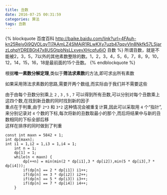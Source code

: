 ```yaml
---
title: 丑数
date: 2016-07-25 00:31:59
categories: 算法
tags: 丑数
---
```

{% blockquote 百度百科 http://baike.baidu.com/link?url=4FAuh-kn25Reiy0i9QVOLqvTl7AAmLZ4SMAiR1RLwKXy7uzb47qqvVln8Nkfk57LSjarzLqhpYDREBGt47x8USGtpbNsLLxvevXHcqfu6jO 丑数 %}
所谓丑数，就是不能被2，3，5，7以外的其他素数整除的数。1，2，3，4，5，6，7，8，9，10，12，14，15，16，18是最前面的15个丑数。
{% endblockquote %}

<!--more-->
根据**唯一素数分解定理**,类似于**筛法求素数**的方法,即可求出所有素数  

如果采用筛法求素数的思路,需要开两个数组,而实际由于我们并不需要这些  

由于由每个丑数分别乘上 `2` , `3` , `5` , `7` 可以得到所有丑数,可以分别对每个丑数乘上这四个数,在找到新丑数的同时找到新的因子  
重点在于判重,由于 `2*3` 和 `3*2` 这种情况会被重复计算,因此可以采取用 `4` 个“指针”,来分别记录对 `4` 个数的下标,每次将新的丑数取最小的那个,而后将结果中与新的丑数相同的下标全部后移  
这样在排序的同时做到了判重  

```丑数
const int maxn = 5842 + 1;
int dp[maxn];
int i1 = 1,i2 = 1,i3 = 1,i4 = 1;
    int n = 1;
    dp[1] = 1;
    while(n < maxn) {
        dp[++n] = min(min(2 * dp[i1],3 * dp[i2]),min(5 * dp[i3],7 * dp[i4]));
        if(dp[n] == 2 * dp[i1]) i1++;
        if(dp[n] == 3 * dp[i2]) i2++;
        if(dp[n] == 5 * dp[i3]) i3++;
        if(dp[n] == 7 * dp[i4]) i4++;
    }
```